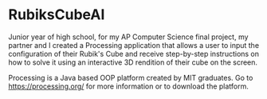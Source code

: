 # RubiksCubeAI
Junior year of high school, for my AP Computer Science final project, my partner and I created a Processing application that allows a user to input the configuration of their Rubik's Cube and receive step-by-step instructions on how to solve it using an interactive 3D rendition of their cube on the screen.

Processing is a Java based OOP platform created by MIT graduates. Go to https://processing.org/ for more information or to download the platform.
